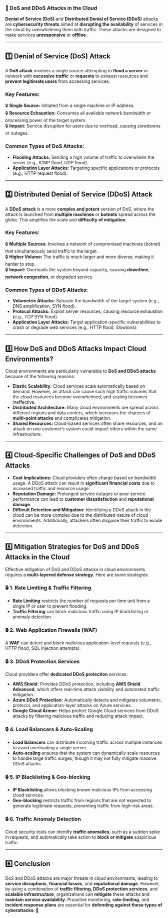 ### **📌 DoS and DDoS Attacks in the Cloud**

**Denial of Service (DoS)** and **Distributed Denial of Service (DDoS)** attacks are **cybersecurity threats** aimed at **disrupting the availability** of services in the cloud by overwhelming them with traffic. These attacks are designed to make services **unresponsive** or **offline**.

---

## **1️⃣ Denial of Service (DoS) Attack**
A **DoS attack** involves a single source attempting to **flood a server** or network with **excessive traffic** or **requests** to exhaust resources and **prevent legitimate users** from accessing services.

### **Key Features:**
🔒 **Single Source:** Initiated from a single machine or IP address.  
🔒 **Resource Exhaustion:** Consumes all available network bandwidth or processing power of the target system.  
🔒 **Impact:** Service disruption for users due to overload, causing slowdowns or outages.  

### **Common Types of DoS Attacks:**
- **Flooding Attacks:** Sending a high volume of traffic to overwhelm the server (e.g., ICMP flood, UDP flood).
- **Application Layer Attacks:** Targeting specific applications or protocols (e.g., HTTP request flood).

---

## **2️⃣ Distributed Denial of Service (DDoS) Attack**
A **DDoS attack** is a more **complex and potent** version of DoS, where the attack is launched from **multiple machines** or **botnets** spread across the globe. This amplifies the scale and **difficulty of mitigation**.

### **Key Features:**
🔒 **Multiple Sources:** Involves a network of compromised machines (botnet) that simultaneously send traffic to the target.  
🔒 **Higher Volume:** The traffic is much larger and more diverse, making it harder to stop.  
🔒 **Impact:** Overloads the system beyond capacity, causing **downtime**, **network congestion**, or degraded service.  

### **Common Types of DDoS Attacks:**
- **Volumetric Attacks:** Saturate the bandwidth of the target system (e.g., DNS amplification, SYN flood).
- **Protocol Attacks:** Exploit server resources, causing resource exhaustion (e.g., TCP SYN flood).
- **Application Layer Attacks:** Target application-specific vulnerabilities to crash or degrade web services (e.g., HTTP flood, Slowloris).

---

## **3️⃣ How DoS and DDoS Attacks Impact Cloud Environments?**
Cloud environments are particularly vulnerable to **DoS and DDoS attacks** because of the following reasons:
- **Elastic Scalability:** Cloud services scale automatically based on demand. However, an attack can cause such high traffic volumes that the cloud resources become overwhelmed, and scaling becomes ineffective.
- **Distributed Architecture:** Many cloud environments are spread across different regions and data centers, which increases the chances of **multi-point attacks** and complicates mitigation.
- **Shared Resources:** Cloud-based services often share resources, and an attack on one customer’s system could impact others within the same infrastructure.

---

## **4️⃣ Cloud-Specific Challenges of DoS and DDoS Attacks**
- **Cost Implications:** Cloud providers often charge based on bandwidth usage. A DDoS attack can result in **significant financial costs** due to increased traffic and resource usage.
- **Reputation Damage:** Prolonged service outages or poor service performance can lead to **customer dissatisfaction** and **reputational damage**.
- **Difficult Detection and Mitigation:** Identifying a DDoS attack in the cloud can be more complex due to the distributed nature of cloud environments. Additionally, attackers often disguise their traffic to evade detection.

---

## **5️⃣ Mitigation Strategies for DoS and DDoS Attacks in the Cloud**
Effective mitigation of DoS and DDoS attacks in cloud environments requires a **multi-layered defense strategy**. Here are some strategies:

### **🔒 1. Rate Limiting & Traffic Filtering**
- **Rate Limiting** restricts the number of requests per time unit from a single IP or user to prevent flooding.
- **Traffic Filtering** can block malicious traffic using IP blacklisting or anomaly detection.

### **🔒 2. Web Application Firewalls (WAF)**
A **WAF** can detect and block malicious application-level requests (e.g., HTTP flood, SQL injection attempts).

### **🔒 3. DDoS Protection Services**
Cloud providers offer **dedicated DDoS protection** services:
- **AWS Shield:** Provides DDoS protection, including **AWS Shield Advanced**, which offers real-time attack visibility and automated traffic mitigation.
- **Azure DDoS Protection:** Automatically detects and mitigates volumetric, protocol, and application-layer attacks on Azure services.
- **Google Cloud Armor:** Helps protect Google Cloud services from DDoS attacks by filtering malicious traffic and reducing attack impact.

### **🔒 4. Load Balancers & Auto-Scaling**
- **Load Balancers** can distribute incoming traffic across multiple instances to avoid overloading a single server.
- **Auto-scaling** ensures that the system can dynamically scale resources to handle large traffic surges, though it may not fully mitigate massive DDoS attacks.

### **🔒 5. IP Blacklisting & Geo-blocking**
- **IP Blacklisting** allows blocking known malicious IPs from accessing cloud services.
- **Geo-blocking** restricts traffic from regions that are not expected to generate legitimate requests, preventing traffic from high-risk areas.

### **🔒 6. Traffic Anomaly Detection**
Cloud security tools can identify **traffic anomalies**, such as a sudden spike in requests, and automatically take action to **block or mitigate** suspicious traffic.

---

## **6️⃣ Conclusion**  
DoS and DDoS attacks are major threats in cloud environments, leading to **service disruptions**, **financial losses**, and **reputational damage**. However, by using a combination of **traffic filtering, DDoS protection services**, and **scalable infrastructure**, organizations can **mitigate** these attacks and **maintain service availability**. Proactive monitoring, **rate-limiting**, and **incident response plans** are essential for **defending against these types of cyberattacks**. 🚀
